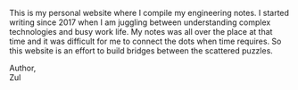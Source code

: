 This is my personal website where I compile my engineering notes. I started writing since 2017 when I am juggling between understanding complex technologies and busy work life. My notes was all over the place at that time and it was difficult for me to connect the dots when time requires. So this website is an effort to build bridges between the scattered puzzles.

Author,<br>
Zul